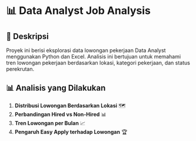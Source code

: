 # 📊 Data Analyst Job Analysis

## 📌 Deskripsi
Proyek ini berisi eksplorasi data lowongan pekerjaan Data Analyst menggunakan Python dan Excel. Analisis ini bertujuan untuk memahami tren lowongan pekerjaan berdasarkan lokasi, kategori pekerjaan, dan status perekrutan.

## 📊 Analisis yang Dilakukan
1. **Distribusi Lowongan Berdasarkan Lokasi** 🗺️
2. **Perbandingan Hired vs Non-Hired** 📊
3. **Tren Lowongan per Bulan** 📈
4. **Pengaruh Easy Apply terhadap Lowongan** 🏆


